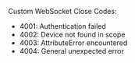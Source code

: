 


Custom WebSocket Close Codes:
- 4001: Authentication failed
- 4002: Device not found in scope
- 4003: AttributeError encountered
- 4004: General unexpected error